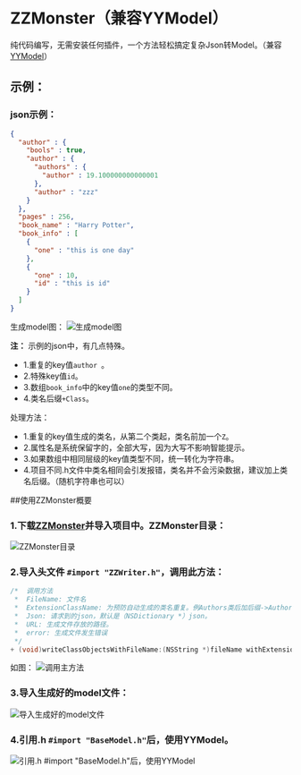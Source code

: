 # ZZMonster（兼容YYModel）

纯代码编写，无需安装任何插件，一个方法轻松搞定复杂Json转Model。（兼容[YYModel](https://github.com/ibireme/YYModel)）

## 示例：
### json示例：

```json
{
  "author" : {
    "bools" : true,
    "author" : {
      "authors" : {
        "author" : 19.100000000000001
      },
      "author" : "zzz"
    }
  },
  "pages" : 256,
  "book_name" : "Harry Potter",
  "book_info" : [
    {
      "one" : "this is one day"
    },
    {
      "one" : 10,
      "id" : "this is id"
    }
  ]
}
```

生成model图：
![生成model图](https://upload-images.jianshu.io/upload_images/5173163-f81d1de1e64b9a1d.png?imageMogr2/auto-orient/strip%7CimageView2/2/w/1240)


**注：** 示例的json中，有几点特殊。

* 1.重复的key值`author `。
* 2.特殊key值`id`。
* 3.数组`book_info`中的key值`one`的类型不同。
* 4.类名后缀`+Class`。

处理方法：

* 1.重复的key值生成的类名，从第二个类起，类名前加一个`Z`。
* 2.属性名是系统保留字的，全部大写，因为大写不影响智能提示。
* 3.如果数组中相同层级的key值类型不同，统一转化为字符串。
* 4.项目不同.h文件中类名相同会引发报错，类名并不会污染数据，建议加上类名后缀。（随机字符串也可以）


##使用ZZMonster概要
### 1.下载[ZZMonster](https://github.com/zhangs3721/ZZMonster)并导入项目中。ZZMonster目录：
![ZZMonster目录](https://upload-images.jianshu.io/upload_images/5173163-5e81d033c36d52cf.png?imageMogr2/auto-orient/strip%7CimageView2/2/w/1240)

### 2.导入头文件 `#import "ZZWriter.h"`，调用此方法：

```objectivec
/*  调用方法
 *  FileName: 文件名
 *  ExtensionClassName: 为预防自动生成的类名重复。例Authors类后加后缀->AuthorsClass，不会污染数据。
 *  Json: 请求到的json，默认是（NSDictionary *）json。
 *  URL: 生成文件存放的路径。
 *  error: 生成文件发生错误
 */
+ (void)writeClassObjectsWithFileName:(NSString *)fileName withExtensionClassName:(NSString *)extensionName  withJson:(NSDictionary *)json toFileURL:(NSURL *)url error:(NSError **)error;

```
如图：
![调用主方法](https://upload-images.jianshu.io/upload_images/5173163-413ef5aa4ba27598.png?imageMogr2/auto-orient/strip%7CimageView2/2/w/1240)

### 3.导入生成好的model文件：

![导入生成好的model文件](https://upload-images.jianshu.io/upload_images/5173163-0364861d3c9bc845.png?imageMogr2/auto-orient/strip%7CimageView2/2/w/1240)

### 4.引用.h `#import "BaseModel.h"`后，使用YYModel。

![引用.h `#import "BaseModel.h"`后，使用YYModel](https://upload-images.jianshu.io/upload_images/5173163-2ec79e2304084259.png?imageMogr2/auto-orient/strip%7CimageView2/2/w/1240)



